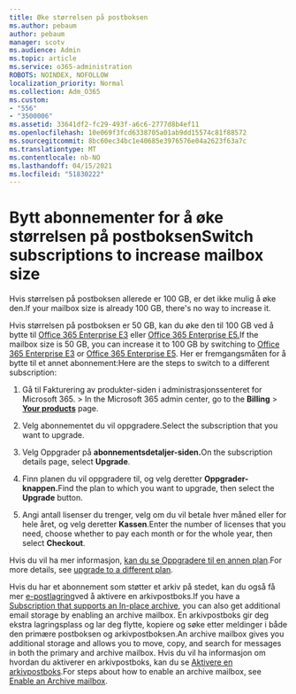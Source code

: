 ```yaml
---
title: Øke størrelsen på postboksen
ms.author: pebaum
author: pebaum
manager: scotv
ms.audience: Admin
ms.topic: article
ms.service: o365-administration
ROBOTS: NOINDEX, NOFOLLOW
localization_priority: Normal
ms.collection: Adm_O365
ms.custom:
- "556"
- "3500006"
ms.assetid: 33641df2-fc29-493f-a6c6-2777d8b4ef11
ms.openlocfilehash: 10e069f3fcd6338705a01ab9dd15574c81f88572
ms.sourcegitcommit: 8bc60ec34bc1e40685e3976576e04a2623f63a7c
ms.translationtype: MT
ms.contentlocale: nb-NO
ms.lasthandoff: 04/15/2021
ms.locfileid: "51830222"
---
```

# <a name="switch-subscriptions-to-increase-mailbox-size"></a><span data-ttu-id="67e67-102">Bytt abonnementer for å øke størrelsen på postboksen</span><span class="sxs-lookup"><span data-stu-id="67e67-102">Switch subscriptions to increase mailbox size</span></span>

<span data-ttu-id="67e67-103">Hvis størrelsen på postboksen allerede er 100 GB, er det ikke mulig å øke den.</span><span class="sxs-lookup"><span data-stu-id="67e67-103">If your mailbox size is already 100 GB, there's no way to increase it.</span></span>
  
<span data-ttu-id="67e67-104">Hvis størrelsen på postboksen er 50 GB, kan du øke den til 100 GB ved å bytte til [Office 365 Enterprise E3](https://products.office.com/business/office-365-enterprise-e3-business-software) eller [Office 365 Enterprise E5.](https://products.office.com/business/office-365-enterprise-e5-business-software)</span><span class="sxs-lookup"><span data-stu-id="67e67-104">If the mailbox size is 50 GB, you can increase it to 100 GB by switching to [Office 365 Enterprise E3](https://products.office.com/business/office-365-enterprise-e3-business-software) or [Office 365 Enterprise E5](https://products.office.com/business/office-365-enterprise-e5-business-software).</span></span> <span data-ttu-id="67e67-105">Her er fremgangsmåten for å bytte til et annet abonnement:</span><span class="sxs-lookup"><span data-stu-id="67e67-105">Here are the steps to switch to a different subscription:</span></span>
  
1. <span data-ttu-id="67e67-106">Gå til Fakturering  av produkter-siden i administrasjonssenteret for Microsoft 365. \> **[](https://go.microsoft.com/fwlink/p/?linkid=842054)**</span><span class="sxs-lookup"><span data-stu-id="67e67-106">In the Microsoft 365 admin center, go to the **Billing** \> **[Your products](https://go.microsoft.com/fwlink/p/?linkid=842054)** page.</span></span>

2. <span data-ttu-id="67e67-107">Velg abonnementet du vil oppgradere.</span><span class="sxs-lookup"><span data-stu-id="67e67-107">Select the subscription that you want to upgrade.</span></span>

3. <span data-ttu-id="67e67-108">Velg Oppgrader på **abonnementsdetaljer-siden.**</span><span class="sxs-lookup"><span data-stu-id="67e67-108">On the subscription details page, select **Upgrade**.</span></span>

4. <span data-ttu-id="67e67-109">Finn planen du vil oppgradere til, og velg deretter **Oppgrader-knappen.**</span><span class="sxs-lookup"><span data-stu-id="67e67-109">Find the plan to which you want to upgrade, then select the **Upgrade** button.</span></span>

5. <span data-ttu-id="67e67-110">Angi antall lisenser du trenger, velg om du vil betale hver måned eller for hele året, og velg deretter **Kassen**.</span><span class="sxs-lookup"><span data-stu-id="67e67-110">Enter the number of licenses that you need, choose whether to pay each month or for the whole year, then select **Checkout**.</span></span>

<span data-ttu-id="67e67-111">Hvis du vil ha mer informasjon, [kan du se Oppgradere til en annen plan](https://docs.microsoft.com/microsoft-365/commerce/subscriptions/upgrade-to-different-plan).</span><span class="sxs-lookup"><span data-stu-id="67e67-111">For more details, see [upgrade to a different plan](https://docs.microsoft.com/microsoft-365/commerce/subscriptions/upgrade-to-different-plan).</span></span>

<span data-ttu-id="67e67-112">Hvis du har et abonnement som støtter et arkiv på stedet, kan du også få mer [e-postlagring](https://docs.microsoft.com/office365/servicedescriptions/exchange-online-archiving-service-description/exchange-online-archiving-service-description)ved å aktivere en arkivpostboks.</span><span class="sxs-lookup"><span data-stu-id="67e67-112">If you have a [Subscription that supports an In-place archive](https://docs.microsoft.com/office365/servicedescriptions/exchange-online-archiving-service-description/exchange-online-archiving-service-description), you can also get additional email storage by enabling an archive mailbox.</span></span> <span data-ttu-id="67e67-113">En arkivpostboks gir deg ekstra lagringsplass og lar deg flytte, kopiere og søke etter meldinger i både den primære postboksen og arkivpostboksen.</span><span class="sxs-lookup"><span data-stu-id="67e67-113">An archive mailbox gives you additional storage and allows you to move, copy, and search for messages in both the primary and archive mailbox.</span></span> <span data-ttu-id="67e67-114">Hvis du vil ha informasjon om hvordan du aktiverer en arkivpostboks, kan du se [Aktivere en arkivpostboks](https://docs.microsoft.com/microsoft-365/compliance/enable-archive-mailboxes).</span><span class="sxs-lookup"><span data-stu-id="67e67-114">For steps about how to enable an archive mailbox, see [Enable an Archive mailbox](https://docs.microsoft.com/microsoft-365/compliance/enable-archive-mailboxes).</span></span>